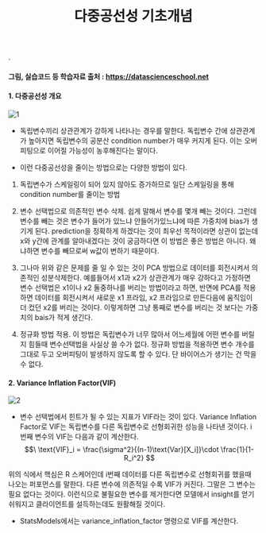 ﻿---
layout: post
title: "다중공선성 기초개념"
tags: [선형회귀분석]
comments: true
---

.

#### 그림, 실습코드 등 학습자료 출처 : https://datascienceschool.net

#### 1. 다중공선성 개요

![1](https://user-images.githubusercontent.com/41605276/57283595-7939cc80-70ea-11e9-8e7a-7016a0783678.jpg)

- 독립변수끼리 상관관계가 강하게 나타나는 경우를 말한다. 독립변수 간에 상관관계가 높아지면 독립변수의 공분산 condition number가 매우 커지게 된다. 이는 오버피팅으로 이어질 가능성이 농후해진다는 말이다.


- 이런 다중공선성을 줄이는 방법으로는 다양한 방법이 있다. 


1) 독립변수가 스케일링이 되어 있지 않아도 증가하므로 일단 스케일링을 통해 condition number를 줄이는 방법


2) 변수 선택법으로 의존적인 변수 삭제. 쉽게 말해서 변수를 몇개 빼는 것이다. 그런데 변수를 빼는 것은 변수가 들어가 있느냐 안들어가있느냐에 따른 가중치에 bias가 생기게 된다. prediction을 정확하게 하겠다는 것이 최우선 목적이라면 상관이 없는데 x와 y간에 관계를 알아내겠다는 것이 궁금하다면 이 방법은 좋은 방법은 아니다. 왜냐하면 변수를 빼므로써 w값이 변하기 때문이다.


3) 그나마 위와 같은 문제를 줄 일 수 있는 것이 PCA 방법으로 데이터를 회전시켜서 의존적인 성분삭제한다. 예를들어서 x1과 x2가 상관관계가 매우 강하다고 가정하면 변수 선택법은 x1이나 x2 둘중하나를 버리는 방법이라고 하면, 반면에 PCA를 적용하면 데이터를 회전시켜서 새로운 x1 프라임, x2 프라임으로 만든다음에 움직임이 더 컸던 x2를 버리는 것이다. 이렇게하면 그냥 통째로 변수를 버리는 것 보다는 가중치의 bais가 적게 생긴다.


4) 정규화 방법 적용. 이 방법은 독립변수가 너무 많아서 어느세월에 어떤 변수를 버릴지 힘들때 변수선택법을 사실상 쓸 수가 없다. 정규화 방법을 적용하면 변수 개수를 그대로 두고 오버피팅이 발생하지 않도록 할 수 있다. 단 바이어스가 생기는 건 막을수 없다. 


#### 2. Variance Inflation Factor(VIF)

![2](https://user-images.githubusercontent.com/41605276/57283605-7fc84400-70ea-11e9-9cf9-1edb9bc7a292.jpg)

- 변수 선택법에서 힌트가 될 수 있는 지표가 VIF라는 것이 있다. Variance Inflation Factor로 VIF는 독립변수를 다른 독립변수로 선형회귀한 성능을 나타낸 것이다. i 번째 변수의 VIF는 다음과 같이 계산한다. $$\ \text{VIF}_i = \frac{\sigma^2}{(n-1)\text{Var}[X_i]}\cdot \frac{1}{1-R_i^2} $$ 

위의 식에서 핵심은 R 스케어인데 i번째 데이터를 다른 독립변수로 선형회귀를 했을때 나오는 퍼포먼스를 말한다. 다른 변수에 의존적일 수록 VIF가 커진다. 그말은 그 변수는 필요 없다는 것이다. 이런식으로 불필요한 변수를 제거한다면 모델에서 insight를 얻기 쉬워지고 클라이언트를 설득하는데도 원활해질 것이다.


- StatsModels에서는 variance_inflation_factor 명령으로 VIF를 계산한다.
